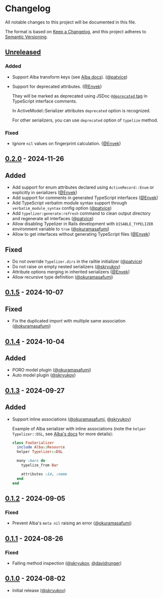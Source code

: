 # Changelog

All notable changes to this project will be documented in this file.

The format is based on [Keep a Changelog],
and this project adheres to [Semantic Versioning].

## [Unreleased]

### Added

- Support Alba transform keys (see [Alba docs](https://github.com/okuramasafumi/alba?tab=readme-ov-file#key-transformation)). ([@patvice])

- Support for deprecated attributes. ([@Envek])

  They will be marked as deprecated using JSDoc [`@deprecated` tag](https://jsdoc.app/tags-deprecated) in TypeScript interface comments.

  In ActiveModel::Serializer attributes `deprecated` option is recognized.

  For other serializers, you can use `deprecated` option of `typelize` method.

### Fixed

- Ignore `nil` values on fingerprint calculation. ([@Envek])

## [0.2.0] - 2024-11-26

## Added

- Add support for enum attributes declared using `ActiveRecord::Enum` or explicitly in serializers ([@Envek])
- Add support for comments in generated TypeScript interfaces ([@Envek])
- Add TypeScript verbatim module syntax support through `verbatim_module_syntax` config option ([@patvice])
- Add `typelizer:generate:refresh` command to clean output directory and regenerate all interfaces ([@patvice])
- Allow disabling Typelizer in Rails development with `DISABLE_TYPELIZER` environment variable to `true` ([@okuramasafumi])
- Allow to get interfaces without generating TypeScript files ([@Envek])

## Fixed

- Do not override `Typelizer.dirs` in the railtie initializer ([@patvice])
- Do not raise on empty nested serializers ([@skryukov])
- Attribute options merging in inherited serializers ([@Envek])
- Allow recursive type definition ([@okuramasafumi])

## [0.1.5] - 2024-10-07

## Fixed

- Fix the duplicated import with multiple same association ([@okuramasafumi])

## [0.1.4] - 2024-10-04

## Added

- PORO model plugin ([@okuramasafumi])
- Auto model plugin ([@skryukov])

## [0.1.3] - 2024-09-27

## Added

- Support inline associations ([@okuramasafumi], [@skryukov])

  Example of Alba serializer with inline associations (note the `helper Typelizer::DSL`, see [Alba's docs](https://github.com/okuramasafumi/alba?tab=readme-ov-file#helper) for more details):  

  ```ruby
  class FooSerializer
    include Alba::Resource
    helper Typelizer::DSL

    many :bars do
      typelize_from Bar

      attributes :id, :name
    end
  end
  ```

## [0.1.2] - 2024-09-05

### Fixed

- Prevent Alba's `meta nil` raising an error ([@okuramasafumi])

## [0.1.1] - 2024-08-26

### Fixed

- Failing method inspection ([@skryukov], [@davidrunger])

## [0.1.0] - 2024-08-02

- Initial release ([@skryukov])

[@davidrunger]: https://github.com/davidrunger
[@Envek]: https://github.com/Envek
[@okuramasafumi]: https://github.com/okuramasafumi
[@patvice]: https://github.com/patvice
[@skryukov]: https://github.com/skryukov

[Unreleased]: https://github.com/skryukov/typelizer/compare/v0.2.0...HEAD
[0.2.0]: https://github.com/skryukov/typelizer/compare/v0.1.5...v0.2.0
[0.1.5]: https://github.com/skryukov/typelizer/compare/v0.1.4...v0.1.5
[0.1.4]: https://github.com/skryukov/typelizer/compare/v0.1.3...v0.1.4
[0.1.3]: https://github.com/skryukov/typelizer/compare/v0.1.2...v0.1.3
[0.1.2]: https://github.com/skryukov/typelizer/compare/v0.1.1...v0.1.2
[0.1.1]: https://github.com/skryukov/typelizer/compare/v0.1.0...v0.1.1
[0.1.0]: https://github.com/skryukov/typelizer/commits/v0.1.0

[Keep a Changelog]: https://keepachangelog.com/en/1.0.0/
[Semantic Versioning]: https://semver.org/spec/v2.0.0.html
